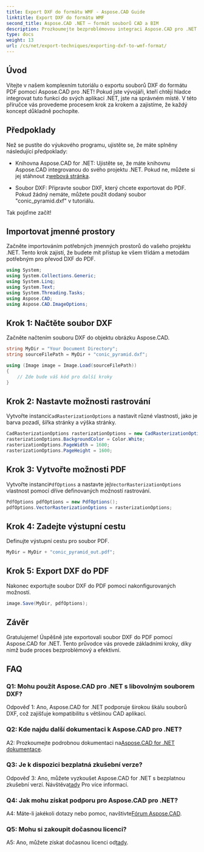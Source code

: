 ```yaml
---
title: Export DXF do formátu WMF - Aspose.CAD Guide
linktitle: Export DXF do formátu WMF
second_title: Aspose.CAD .NET – formát souborů CAD a BIM
description: Prozkoumejte bezproblémovou integraci Aspose.CAD pro .NET v tomto podrobném průvodci, jak bez námahy exportovat soubory DXF do PDF.
type: docs
weight: 13
url: /cs/net/export-techniques/exporting-dxf-to-wmf-format/
---
```

## Úvod

Vítejte v našem komplexním tutoriálu o exportu souborů DXF do formátu PDF pomocí Aspose.CAD pro .NET! Pokud jste vývojáři, kteří chtějí hladce integrovat tuto funkci do svých aplikací .NET, jste na správném místě. V této příručce vás provedeme procesem krok za krokem a zajistíme, že každý koncept důkladně pochopíte.

## Předpoklady

Než se pustíte do výukového programu, ujistěte se, že máte splněny následující předpoklady:

-  Knihovna Aspose.CAD for .NET: Ujistěte se, že máte knihovnu Aspose.CAD integrovanou do svého projektu .NET. Pokud ne, můžete si jej stáhnout z[webová stránka](https://releases.aspose.com/cad/net/).

- Soubor DXF: Připravte soubor DXF, který chcete exportovat do PDF. Pokud žádný nemáte, můžete použít dodaný soubor "conic_pyramid.dxf" v tutoriálu.

Tak pojďme začít!

## Importovat jmenné prostory

Začněte importováním potřebných jmenných prostorů do vašeho projektu .NET. Tento krok zajistí, že budete mít přístup ke všem třídám a metodám potřebným pro převod DXF do PDF.

```csharp
using System;
using System.Collections.Generic;
using System.Linq;
using System.Text;
using System.Threading.Tasks;
using Aspose.CAD;
using Aspose.CAD.ImageOptions;
```

## Krok 1: Načtěte soubor DXF

Začněte načtením souboru DXF do objektu obrázku Aspose.CAD.

```csharp
string MyDir = "Your Document Directory";
string sourceFilePath = MyDir + "conic_pyramid.dxf";

using (Image image = Image.Load(sourceFilePath))
{
    // Zde bude váš kód pro další kroky
}
```

## Krok 2: Nastavte možnosti rastrování

 Vytvořte instanci`CadRasterizationOptions` a nastavit různé vlastnosti, jako je barva pozadí, šířka stránky a výška stránky.

```csharp
CadRasterizationOptions rasterizationOptions = new CadRasterizationOptions();
rasterizationOptions.BackgroundColor = Color.White;
rasterizationOptions.PageWidth = 1600;
rasterizationOptions.PageHeight = 1600;
```

## Krok 3: Vytvořte možnosti PDF

 Vytvořte instanci`PdfOptions` a nastavte jej`VectorRasterizationOptions` vlastnost pomocí dříve definovaných možností rastrování.

```csharp
PdfOptions pdfOptions = new PdfOptions();
pdfOptions.VectorRasterizationOptions = rasterizationOptions;
```

## Krok 4: Zadejte výstupní cestu

Definujte výstupní cestu pro soubor PDF.

```csharp
MyDir = MyDir + "conic_pyramid_out.pdf";
```

## Krok 5: Export DXF do PDF

Nakonec exportujte soubor DXF do PDF pomocí nakonfigurovaných možností.

```csharp
image.Save(MyDir, pdfOptions);
```

## Závěr

Gratulujeme! Úspěšně jste exportovali soubor DXF do PDF pomocí Aspose.CAD for .NET. Tento průvodce vás provede základními kroky, díky nimž bude proces bezproblémový a efektivní.

## FAQ

### Q1: Mohu použít Aspose.CAD pro .NET s libovolným souborem DXF?

Odpověď 1: Ano, Aspose.CAD for .NET podporuje širokou škálu souborů DXF, což zajišťuje kompatibilitu s většinou CAD aplikací.

### Q2: Kde najdu další dokumentaci k Aspose.CAD pro .NET?

 A2: Prozkoumejte podrobnou dokumentaci na[Aspose.CAD for .NET dokumentace](https://reference.aspose.com/cad/net/).

### Q3: Je k dispozici bezplatná zkušební verze?

 Odpověď 3: Ano, můžete vyzkoušet Aspose.CAD for .NET s bezplatnou zkušební verzí. Návštěva[tady](https://releases.aspose.com/) Pro více informací.

### Q4: Jak mohu získat podporu pro Aspose.CAD pro .NET?

A4: Máte-li jakékoli dotazy nebo pomoc, navštivte[Fórum Aspose.CAD](https://forum.aspose.com/c/cad/19).

### Q5: Mohu si zakoupit dočasnou licenci?

 A5: Ano, můžete získat dočasnou licenci od[tady](https://purchase.aspose.com/temporary-license/).